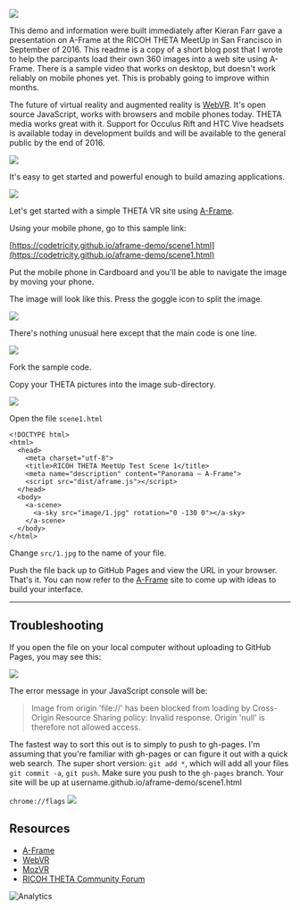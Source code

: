 ![](http://theta360.guide//blog/img/2016-09/aframe-mobile.png)

This demo and information were built immediately after Kieran Farr gave a presentation on A-Frame at the RICOH THETA MeetUp in San Francisco in September of 2016. This readme is a copy of a short blog post that I wrote to help the parcipants load their own 360 images into a web site using A-Frame. There is a sample video that works on desktop, but doesn't work reliably on mobile phones yet. This is probably going to improve within months.

The future of virtual reality and augmented reality is [WebVR](http://venturebeat.com/2016/09/17/how-webvr-will-make-virtual-reality-massively-available/).
It's open source JavaScript, works with browsers and mobile phones today.
THETA media works great with it. Support for Occulus Rift and HTC Vive
headsets is available today in development builds and will be available
to the general public by the end of 2016.

![](http://theta360.guide/blog/img/2016-09/occulus-rift.png)

It's easy to get started and powerful enough to build amazing applications.

![](http://theta360.guide/blog/img/2016-09/web-vr-menu.png)

Let's get started with a simple THETA VR site using
[A-Frame](https://aframe.io/).

Using your mobile phone, go to this sample link:

[https://codetricity.github.io/aframe-demo/scene1.html](https://codetricity.github.io/aframe-demo/scene1.html)

Put the mobile phone in Cardboard and you'll be able to navigate the image by moving your phone.

The image will look like this. Press the goggle icon to split the image.

![](http://theta360.guide/blog/img/2016-09/meetup-image.png)

There's nothing unusual here except that the main code is one line.

![](http://theta360.guide/blog/img/2016-09/code-sample.png)

Fork the sample code.

Copy your THETA pictures into the image sub-directory.

![](http://theta360.guide/blog/img/2016-09/image-directory.png)

Open the file `scene1.html`

    <!DOCTYPE html>
    <html>
      <head>
        <meta charset="utf-8">
        <title>RICOH THETA MeetUp Test Scene 1</title>
        <meta name="description" content="Panorama — A-Frame">
        <script src="dist/aframe.js"></script>
      </head>
      <body>
        <a-scene>
          <a-sky src="image/1.jpg" rotation="0 -130 0"></a-sky>
        </a-scene>
      </body>
    </html>

Change `src/1.jpg` to the name of your file.

Push the file back up to GitHub Pages and view the URL in your browser. That's
it. You can now refer to the [A-Frame](https://aframe.io/)
site to come up with ideas to build
your interface.

---

## Troubleshooting

If you open the file on your local computer without uploading to
GitHub Pages, you may see this:

![](http://theta360.guide/blog/img/2016-09/console-error.png)

The error message in your JavaScript console will be:

>Image from origin 'file://' has been blocked from loading by Cross-Origin
Resource Sharing policy: Invalid response.
Origin 'null' is therefore not allowed access.


The fastest way to sort this out is to simply to push to gh-pages.
I'm assuming that you're familiar with gh-pages or can figure it out
with a quick web search. The super short version: `git add *`, which will
add all your files `git commit -a`, `git push`. Make sure you push to
the `gh-pages` branch. Your site will be up at
username.github.io/aframe-demo/scene1.html

`chrome://flags`
![](http://theta360.guide/blog/img/2016-09/chrome-flags.jpg)


## Resources

* [A-Frame](https://aframe.io/)
* [WebVR](https://webvr.info/)
* [MozVR](https://mozvr.com/)
* [RICOH THETA Community Forum](http://lists.theta360.guide/)

![Analytics](https://ga-beacon.appspot.com/UA-73311422-5/liveviewer-p5)

